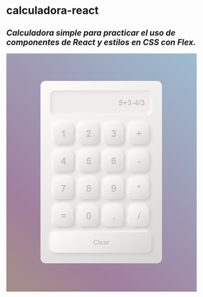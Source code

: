 
# calculadora-react

## _Calculadora simple para practicar el uso de componentes de React y estilos en CSS con Flex._

![captura de pantalla de la app](./src/img/calculadora.png)
